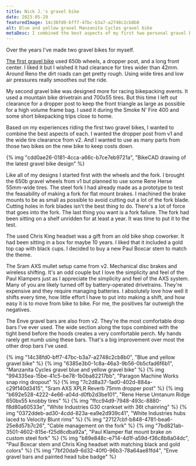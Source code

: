 ```yaml
---
title: Nick J.'s gravel bike
date: 2023-05-29
featuredImage: 14c38fd0-bff7-47bc-b3a7-a2748c2cb8b0
alt: Blue and yellow gravel Manzanita Cycles gravel bike
metaDesc: I combined the best aspects of my first two personal gravel bikes to make version three.
---
```


Over the years I've made two gravel bikes for myself. 

[The first gravel bike](https://manzanitacycles.com/blog/sierra-gravel-bike) used 650b wheels, a dropper post, and a long front center. I liked it but I wished it had clearance for tires wider than 42mm. Around Reno the dirt roads can get pretty rough. Using wide tires and low air pressures really smoothes out the ride.

My second gravel bike was designed more for racing bikepacking events. It used a mountain bike drivetrain and 700x55 tires. But this time I left out clearance for a dropper post to keep the front triangle as large as possible for a high volume frame bag. I used it during the Smoke N' Fire 400 and some short bikepacking trips close to home.

Based on my experiences riding the first two gravel bikes, I wanted to combine the best aspects of each. I wanted the dropper post from v1 and the wide tire clearance from v2. And I wanted to use as many parts from those two bikes on the new bike to keep costs down.

{% img "cdd0ae26-0181-4cca-a66c-b7ce7eb9721a", "BikeCAD drawing of the latest gravel bike design" %}

Like all of my designs I started first with the wheels and the fork. I brought the 650b gravel wheels from v1 but planned to use some Rene Herse 55mm-wide tires. The steel fork I had already made as a prototype to test the feasability of making a fork for flat mount brakes. I machined the brake mounts to be as small as possible to avoid cutting out a lot of the fork blade. Cutting holes in fork blades isn't the best thing to do. There's a lot of force that goes into the fork. The last thing you want is a fork failure. The fork had been sitting on a shelf unridden for at least a year. It was time to put it to the test.

The used Chris King headset was a gift from an old bike shop coworker. It had been sitting in a box for maybe 10 years. I liked that it included a gold top cap with black cups. I decided to buy a new Paul Boxcar stem to match the theme.

The Sram AXS mullet setup came from v2. Mechanical disc brakes and wireless shifting. It's an odd couple but I love the simplicity and feel of the Paul Klampers just as I appreciate the simplicity and feel of the AXS system. Many of you are likely turned off by battery-operated drivetrains. They're expensive and they require managing batteries. I absolutely love how well it shifts every time, how little effort I have to put into making a shift, and how easy it is to move from bike to bike. For me, the positives far outweigh the negatives.

The Enve gravel bars are also from v2. They're the most comfortable drop bars I've ever used. The wide section along the tops combined with the tight bend before the hoods creates a very comfortable perch. My hands rarely get numb using these bars. That's a big improvement over most the other drop bars I've used.

{% img "14c38fd0-bff7-47bc-b3a7-a2748c2cb8b0", "Blue and yellow gravel bike" %}
{% img "6385e3b0-1c8a-46a3-9b56-0b5cfad6f6b1", "Manzanita Cycles gravel blue and yellow gravel bike" %}
{% img "994335ea-15be-41c5-be78-1b0ba82217bb", "Paragon Machine Works snap ring dropout" %}
{% img "7c2d8a37-1ad0-402d-884a-c29f140d3415", "Sram AXS XPLR Reverb 75mm dropper post" %}
{% img "b692e528-4222-4e66-a04d-d0fb2d3be101", "Rene Herse Umtanum Ridge 650bx55 knobby tires" %}
{% img "ffcc94d9-7948-493c-8880-f8d80a60533e", "White Industries G30 crankset with 36t chainring" %}
{% img "0372ddeb-ad30-4cdd-823a-ea9e2d939c41", "White Industries hubs laced to Velocity Blunt rims" %}
{% img "27127cbf-b848-4781-bea6-25e8d57b7c26", "Cable management on the fork" %}
{% img "7bd821ab-3501-4602-815e-f25d8cdba92a", "Paul Klamper flat mount brake on custom steel fork" %}
{% img "b89e848c-e714-4d1f-a59d-f36c8b8a04dc", "Paul Boxcar stem and Chris King headset with matching black and gold colors" %}
{% img "7bf20da9-6d32-40f0-96b3-78a64ae81fd4", "Enve gravel bars and painted head tube badge" %}

